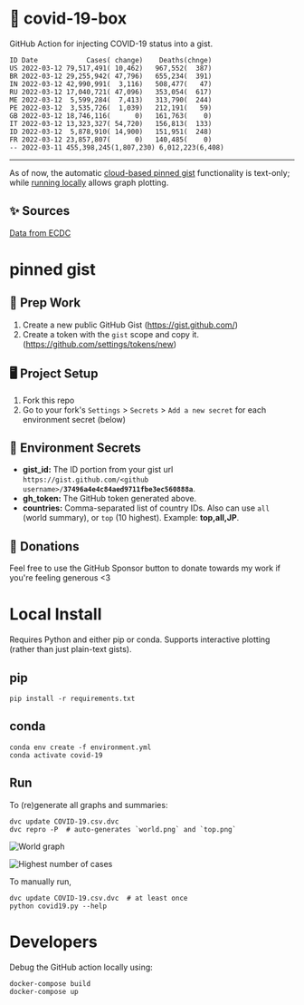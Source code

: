 # 🏥 covid-19-box

GitHub Action for injecting COVID-19 status into a gist.

```
ID Date            Cases( change)    Deaths(chnge)
US 2022-03-12 79,517,491( 10,462)   967,552(  387)
BR 2022-03-12 29,255,942( 47,796)   655,234(  391)
IN 2022-03-12 42,990,991(  3,116)   508,477(   47)
RU 2022-03-12 17,040,721( 47,096)   353,054(  617)
ME 2022-03-12  5,599,284(  7,413)   313,790(  244)
PE 2022-03-12  3,535,726(  1,039)   212,191(   59)
GB 2022-03-12 18,746,116(      0)   161,763(    0)
IT 2022-03-12 13,323,327( 54,720)   156,813(  133)
ID 2022-03-12  5,878,910( 14,900)   151,951(  248)
FR 2022-03-12 23,857,807(      0)   140,485(    0)
-- 2022-03-11 455,398,245(1,807,230) 6,012,223(6,408)
```

---

As of now, the automatic [cloud-based pinned gist](#pinned-gist) functionality is text-only;
while [running locally](#local-install) allows graph plotting.

## ✨ Sources

[Data from ECDC](https://www.ecdc.europa.eu/en/publications-data/download-todays-data-geographic-distribution-covid-19-cases-worldwide)

# pinned gist

## 🎒 Prep Work
1. Create a new public GitHub Gist (https://gist.github.com/)
1. Create a token with the `gist` scope and copy it. (https://github.com/settings/tokens/new)

## 🖥 Project Setup
1. Fork this repo
1. Go to your fork's `Settings` > `Secrets` > `Add a new secret` for each environment secret (below)

## 🤫 Environment Secrets
- **gist_id:** The ID portion from your gist url `https://gist.github.com/<github username>/`**`37496a4e4c84aed9711fbe3ec560888a`**.
- **gh_token:** The GitHub token generated above.
- **countries:** Comma-separated list of country IDs. Also can use `all` (world summary), or `top` (10 highest). Example: **top,all,JP**.

## 💸 Donations

Feel free to use the GitHub Sponsor button to donate towards my work if you're feeling generous <3

# Local Install

Requires Python and either pip or conda. Supports interactive plotting (rather than just plain-text gists).

## pip

```
pip install -r requirements.txt
```

## conda

```
conda env create -f environment.yml
conda activate covid-19
```

## Run

To (re)generate all graphs and summaries:

```
dvc update COVID-19.csv.dvc
dvc repro -P  # auto-generates `world.png` and `top.png`
```

![World graph](world.png)

![Highest number of cases](top.png)

To manually run,

```
dvc update COVID-19.csv.dvc  # at least once
python covid19.py --help
```

# Developers

Debug the GitHub action locally using:

```
docker-compose build
docker-compose up
```
